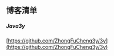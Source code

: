 ##   博客清单  


#####   Java3y  
[https://github.com/ZhongFuCheng3y/3y](https://github.com/ZhongFuCheng3y/3y)  


